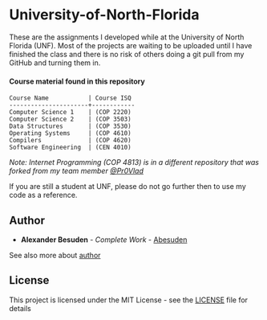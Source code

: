 # University-of-North-Florida
These are the assignments I developed while at the University of North Florida (UNF). Most of the projects are waiting to be uploaded until I have finished the class and there is no risk of others doing a git pull from my GitHub and turning them in.

#### Course material found in this repository
```
Course Name           | Course ISQ
----------------------+------------
Computer Science 1    | (COP 2220)
Computer Science 2    | (COP 3503)
Data Structures       | (COP 3530)
Operating Systems     | (COP 4610)
Compilers             | (COP 4620)
Software Engineering  | (CEN 4010)
```
   *Note: Internet Programming (COP 4813) is in a different repository*
   *that was forked from my team member [@Pr0Vlad](https://github.com/Abesuden/sockets)*

If you are still a student at UNF, please do not go further then to use my code as a reference.

## Author

* **Alexander Besuden** - *Complete Work* - [Abesuden](https://GitHub.com/Abesuden)

See also more about [author](http://AlexanderBesuden.com)

## License
This project is licensed under the MIT License - see the [LICENSE](LICENSE) file for details
